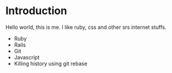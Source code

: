 Introduction
============

Hello world, this is me. I like ruby, css and other srs internet stuffs.

* Ruby
* Rails
* Git
* Javascript
* Killing history using git rebase
